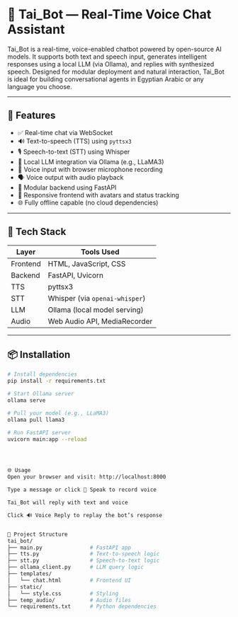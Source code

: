 # 🧠 Tai_Bot — Real-Time Voice Chat Assistant

Tai_Bot is a real-time, voice-enabled chatbot powered by open-source AI models. It supports both text and speech input, generates intelligent responses using a local LLM (via Ollama), and replies with synthesized speech. Designed for modular deployment and natural interaction, Tai_Bot is ideal for building conversational agents in Egyptian Arabic or any language you choose.

---

## 🚀 Features

- ✅ Real-time chat via WebSocket  
- 🔊 Text-to-speech (TTS) using `pyttsx3`  
- 🎙️ Speech-to-text (STT) using Whisper  
- 🧠 Local LLM integration via Ollama (e.g., LLaMA3)  
- 🎤 Voice input with browser microphone recording  
- 🗣️ Voice output with audio playback  
- 🧩 Modular backend using FastAPI  
- 📱 Responsive frontend with avatars and status tracking  
- 🌐 Fully offline capable (no cloud dependencies)

---

## 🧰 Tech Stack

| Layer     | Tools Used                     |
|-----------|--------------------------------|
| Frontend  | HTML, JavaScript, CSS          |
| Backend   | FastAPI, Uvicorn               |
| TTS       | pyttsx3                        |
| STT       | Whisper (via `openai-whisper`) |
| LLM       | Ollama (local model serving)   |
| Audio     | Web Audio API, MediaRecorder   |

---

## 📦 Installation

```bash
# Install dependencies
pip install -r requirements.txt

# Start Ollama server
ollama serve

# Pull your model (e.g., LLaMA3)
ollama pull llama3

# Run FastAPI server
uvicorn main:app --reload




🌐 Usage
Open your browser and visit: http://localhost:8000

Type a message or click 🎤 Speak to record voice

Tai_Bot will reply with text and voice

Click 🔊 Voice Reply to replay the bot’s response


📁 Project Structure
tai_bot/
├── main.py               # FastAPI app
├── tts.py                # Text-to-speech logic
├── stt.py                # Speech-to-text logic
├── ollama_client.py      # LLM query logic
├── templates/
│   └── chat.html         # Frontend UI
├── static/
│   └── style.css         # Styling
├── temp_audio/           # Audio files
└── requirements.txt      # Python dependencies

